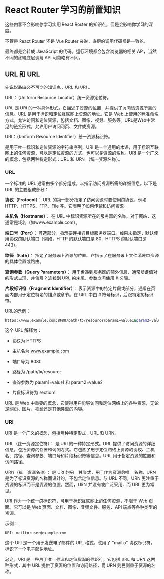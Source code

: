 # React Router 学习的前置知识

这些内容不会影响你学习实用 React Router 的知识点，但是会影响你学习的深度。

不管是 React Router 还是 Vue Router 来说，底层的调用代码都是一致的。

最终都是会转成 JavaScript 的代码。运行环境都会包含浏览器的相关 API，当然不同的终端底层调用 API 可能略有不同。

## URL 和 URL

先说说路由必不可少的知识点：URL 和 URI 。

URL：（Uniform Resource Locator）统一资源定位符。

URL 是 URI 的一种具体形式。它描述了资源的位置，并提供了访问该资源所需的信息。URL 是用于标识和定位互联网上资源的地址。它是 Web 上使用的标准命名方式，允许访问和定位资源，包括文档、图像、视频、服务等。URL是Web中常见的链接形式，允许用户访问网页、文件或资源。

URI：（Uniform Resource Identifier）统一资源标识符。

是用于唯一标识和定位资源的字符串序列。URI 是一个通用的术语，用于标识互联网上的任何资源，可以是定位资源的方式，也可以是资源的名称。URI 是一个广义的概念，包括两种特定形式：URL 和 URN （统一资源名称）。



### URL 

一个标准的 URL 通常由多个部分组成，以指示访问资源所需的详细信息。以下是 URL 的主要组成部分：

**协议（Protocol）**： URL 的第一部分指定了访问资源时要使用的协议，例如 HTTP、HTTPS、FTP、File 等。它表明了如何传输和访问资源。

**主机名（Hostname）**： 在 URL 中标识资源所在的服务器的名称。对于网站，这通常是域名（如www.example.com）。

**端口号（Port）**： 可选部分，指示要连接的目标服务器端口。如果未指定，默认使用协议的默认端口（例如，HTTP 的默认端口是 80，HTTPS 的默认端口是 443）。

**路径（Path）**： 指定了服务器上资源的位置。它指示了在服务器上文件系统中资源的具体位置或路由。

**查询参数（Query Parameters）**： 用于传递到服务器的额外信息，通常以键值对的形式出现，并使用 ? 连接到 URL 的末尾。参数之间使用 & 分隔。

**片段标识符（Fragment Identifier）**： 表示资源中的特定片段或部分，通常在页面内部用于定位特定的锚点或章节。在 URL 中由 # 符号标识，后跟特定的标识符。

URL的示例：

```bash
https://www.example.com:8080/path/to/resource?param1=value1&param2=value2#section1
```

这个 URL 解释为：

- 协议为 HTTPS

- 主机名为 www.example.com

- 端口号为 8080

- 路径为 /path/to/resource

- 查询参数为 param1=value1 和 param2=value2

- 片段标识符为 section1

  

URL 是 Web 中重要的概念，它使得用户能够访问和定位网络上的各种资源，无论是网页、图片、视频还是其他类型的内容。



### URI 

URI 是一个广义的概念，包括两种特定形式：URL 和 URN。

URL（统一资源定位符）： 是 URI 的一种特定形式。URL 提供了访问资源的详细信息，包括资源的位置和访问方式。它包含了用于定位网络上资源的协议、主机名、路径、查询参数、端口号和片段标识符等信息。URL 用于指定资源的位置和访问路径。

URN（统一资源名称）： 是 URI 的另一种形式，用于作为资源的唯一名称。URN 是为了标识资源的名称而设计的，不包含定位信息。与 URL 不同，URN 更注重于资源的标识而不是资源的位置。然而，URN 并没有被广泛采用，而 URL 更为常见。

URI 作为一个统一的标识符，可用于标识互联网上的任何资源，不限于 Web 页面。它可以是 Web 页面、文档、图像、音频文件、服务、API 端点等各种类型的资源。

示例：

```bash
URI: mailto:user@example.com
```

这个 URI 是一个用于发送电子邮件的 URL 格式，使用了 "mailto" 协议标识符，标识了一个电子邮件地址。

总之，URI 是一种用于唯一标识和定位资源的标识符，它包括 URL 和 URN 这两种形式，其中 URL 提供了资源的位置和访问路径，而 URN 则更侧重于资源的名称。